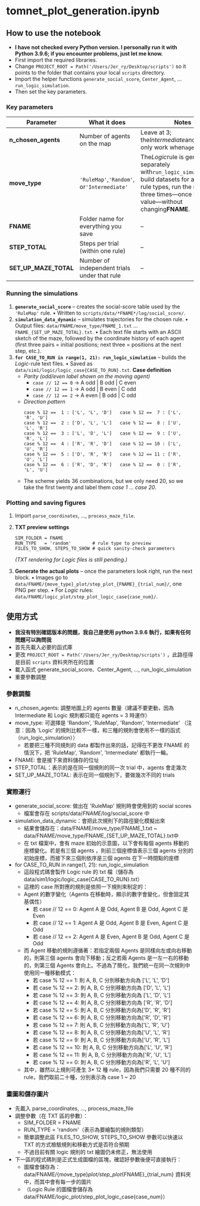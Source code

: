 # tomnet\_plot\_generation.ipynb

## How to use the notebook

* **I have not checked every Python version. I personally run it with Python 3.9.6; if you encounter problems, just let me know.**
* First import the required libraries.
* Change `PROJECT_ROOT = Path('/Users/Jer_ry/Desktop/scripts')` so it points to the folder that contains your local `scripts` directory.
* Import the helper functions `generate_social_score`, `Center_Agent`, … `run_logic_simulation`.
* Then set the key parameters.

### Key parameters


| Parameter                | What it does                                 | Notes                                                                                                                                                                                        |
| ------------------------ | -------------------------------------------- | -------------------------------------------------------------------------------------------------------------------------------------------------------------------------------------------- |
| **n\_chosen\_agents**    | Number of agents on the map                  | Leave at 3; the*Intermediate*and*Logic*rules only work when`agents = 3`.                                                                                                                     |
| **move\_type**           | `'RuleMap'`,`'Random'`, or`'Intermediate'`   | The*Logic*rule is generated separately with`run_logic_simulation`. To build datasets for all three rule types, run the notebook three times—once for each value—without changing**FNAME**. |
| **FNAME**                | Folder name for everything you save          | –                                                                                                                                                                                           |
| **STEP\_TOTAL**          | Steps per trial (within one rule)            | –                                                                                                                                                                                           |
| **SET\_UP\_MAZE\_TOTAL** | Number of independent trials under that rule | –                                                                                                                                                                                           |

### Running the simulations

1. **`generate_social_score`** – creates the social-score table used by the `'RuleMap'` rule.
   • Written to `scripts/data/*FNAME*/log/social_score/`.
2. **`simulation_data_dynamic`** – simulates trajectories for the chosen rule.
   • Output files: `data/FNAME/move_type/FNAME_1.txt` … `FNAME_{SET_UP_MAZE_TOTAL}.txt`.
   • Each text file starts with an ASCII sketch of the maze, followed by the coordinate history of each agent (first three pairs = initial positions; next three = positions at the next step, etc.).
3. **`for CASE_TO_RUN in range(1, 21): run_logic_simulation`** – builds the *Logic*-rule text files.
   • Saved as `data/sim1/logic/logic_case{CASE_TO_RUN}.txt`.
   **Case definition**
   * *Parity (odd/even label shown on the moving agent)*
     * `case // 12 == 0` → A odd | B odd | C even
     * `case // 12 == 1` → A odd | B even | C odd
     * `case // 12 == 2` → A even | B odd | C odd
   * *Direction pattern*
     ```
     case % 12 ==  1 : ['L', 'L', 'D']   case % 12 ==  7 : ['L', 'R', 'U']
     case % 12 ==  2 : ['D', 'L', 'L']   case % 12 ==  8 : ['U', 'L', 'R']
     case % 12 ==  3 : ['L', 'D', 'L']   case % 12 ==  9 : ['U', 'R', 'L']
     case % 12 ==  4 : ['R', 'R', 'D']   case % 12 == 10 : ['L', 'U', 'R']
     case % 12 ==  5 : ['D', 'R', 'R']   case % 12 == 11 : ['R', 'U', 'L']
     case % 12 ==  6 : ['R', 'D', 'R']   case % 12 ==  0 : ['R', 'L', 'U']
     ```
   * The scheme yields 36 combinations, but we only need 20, so we take the first twenty and label them *case 1* … *case 20*.

### Plotting and saving figures

1. Import `parse_coordinates`, …, `process_maze_file`.
2. **TXT preview settings**

   ```
   SIM_FOLDER = FNAME
   RUN_TYPE   = 'random'        # rule type to preview
   FILES_TO_SHOW, STEPS_TO_SHOW # quick sanity-check parameters
   ```

   *(TXT rendering for *Logic* files is still pending.)*
3. **Generate the actual plots** – once the parameters look right, run the next block.
   • Images go to `data/FNAME/{move_type}_plot/step_plot_{FNAME}_{trial_num}/`, one PNG per step.
   • For *Logic* rules: `data/FNAME/logic_plot/step_plot_logic_case{case_num}/`.

## 使用方式

- **我沒有特別確認版本的問題，我自己是使用 python 3.9.6 執行，如果有任何問題可以詢問我**
- 首先先載入必要的函式庫
- 更改 `PROJECT_ROOT = Path('/Users/Jer_ry/Desktop/scripts')` ，此路徑得是目前 `scripts` 資料夾所在的位置
- 載入函式 generate_social_score、Center_Agent, ..., run_logic_simulation
- 重要參數調整

### 參數調整

* n_chosen_agents: 調整地圖上的 agents 數量（建議不要更動，因為 Intermediate 和 Logic 規則都只能在 agents = 3 時運作）
* move_type: 可選擇是 'Random', 'RuleMap', 'Random', 'Intermediate' （注意：因為 'Logic' 的規則比較不一樣，和三種的規則會使用不一樣的函式（run_logic_simulation））
  * 若要把三種不同規則的 data 都製作出來的話，記得在不更改 FNAME 的情況下，把 'RuleMap', 'Random', 'Intermediate' 都執行一輪。
* FNAME: 會是接下來資料儲存的位址
* STEP_TOTAL：表示的是在同一個規則的同一次 trial 中，agents 會走幾次
* SET_UP_MAZE_TOTAL: 表示在同一個規則下，要做幾次不同的 trials

### 實際運行

* generate_social_score: 做出在 'RuleMap' 規則時會使用到的 social scores
  * 檔案會存在 scripts/data/*FNAME*/log/social_score 中
* simulation_data_dynamic：會把此次規則下的路徑變化模擬出來
  * 結果會儲存在：data/FNAME/move_type/FNAME_1.txt ~ data/FNAME/move_type/FNAME_{SET_UP_MAZE_TOTAL}.txt中
  * 在 txt 檔案中，會有 maze 初始的示意圖，以下會有每個 agents 移動的座標變化。若是有三個 agents ，則前三個座標值表示三個 agents 分別的初始座標，而接下來三個則依序是三個 agents 在下一時間點的座標
* for CASE_TO_RUN in range(1, 21): run_logic_simulation
  * 這段程式碼會製作 Logic rule 的 txt 檔（儲存為 data/sim1/logic/logic_case{CASE_TO_RUN}.txt）
  * 這裡的 case 所對應的規則是依照一下規則來制定的：
  * Agent 的數字變化（Agents 在移動時，顯示的數字會變化，但會固定其基偶性）
    * 若 case // 12 == 0: Agent A 是 Odd, Agent B 是 Odd, Agent C 是 Even
    * 若 case // 12 == 1: Agent A 是 Odd, Agent B 是 Even, Agent C 是 Odd
    * 若 case // 12 == 2: Agent A 是 Even, Agent B 是 Odd, Agent C 是 Odd
  * 而 Agent 移動的規則遵循著：若指定兩個 Agents 是同樣向左或向右移動的，則第三個 agents 會向下移動；反之若兩 Agents 是一左一右的移動的，則第三個 Agents 會向上。不過為了簡化，我們統一在同一次規則中使用同一種移動模式：
    * 若 case % 12 == 1:   則 A, B, C 分別移動方向為 ['L', 'L', 'D']
    * 若 case % 12 == 2:   則 A, B, C 分別移動方向為 ['D', 'L', 'L']
    * 若 case % 12 == 3:   則 A, B, C 分別移動方向為 ['L', 'D', 'L']
    * 若 case % 12 == 4:   則 A, B, C 分別移動方向為 ['R', 'R', 'D']
    * 若 case % 12 == 5:   則 A, B, C 分別移動方向為['D', 'R', 'R']
    * 若 case % 12 == 6:   則 A, B, C 分別移動方向為['R', 'D', 'R']
    * 若 case % 12 == 7:   則 A, B, C 分別移動方向為['L', 'R', 'U']
    * 若 case % 12 == 8:   則 A, B, C 分別移動方向為['U', 'L', 'R']
    * 若 case % 12 == 9:   則 A, B, C 分別移動方向為['U', 'R', 'L']
    * 若 case % 12 == 10: 則 A, B, C 分別移動方向為['L', 'U', 'R']
    * 若 case % 12 == 11: 則 A, B, C 分別移動方向為['R', 'U', 'L']
    * 若 case % 12 == 0:   則 A, B, C 分別移動方向為['R', 'L', 'U']
  * 其中，雖然以上規則可產生 3* 12 種 rule，因為我們只需要 20 種不同的 rule，我們取前二十種，分別表示為 case 1 ~ 20

### 畫圖和儲存圖片

* 先載入 parse_coordinates, ..., process_maze_file
* 調整參數（在 TXT 區的參數）：
  * SIM_FOLDER     = FNAME
  * RUN_TYPE       = 'random'（表示為要繪製的規則類型）
  * 簡單調整此區 FILES_TO_SHOW, STEPS_TO_SHOW 參數可以快速以 TXT 的方式檢驗規則和移動方式是否符合預期
  * 不過目前有關 logic 規則的 txt 繪圖仍未修正，無法使用
* 下一區的程式碼則是正式生成圖檔的區塊，確認好參數後便可直接執行：
  * 圖檔會儲存為：data/FNAME/{move_type}_plot/step_plot_{FNAME}_{trial_num} 資料夾中，而其中會有每一步的圖片
  * （Logic Rule 的圖檔會儲存為 data/FNAME/logic_plot/step_plot_logic_case{case_num}）
